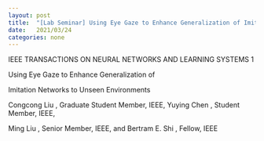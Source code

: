```yaml
---
layout: post
title:  "[Lab Seminar] Using Eye Gaze to Enhance Generalization of Imitation Networks to Unseen Environments"
date:   2021/03/24
categories: none
---
```




IEEE TRANSACTIONS ON NEURAL NETWORKS AND LEARNING SYSTEMS 1

Using Eye Gaze to Enhance Generalization of

Imitation Networks to Unseen Environments

Congcong Liu , Graduate Student Member, IEEE, Yuying Chen , Student Member, IEEE,

Ming Liu , Senior Member, IEEE, and Bertram E. Shi , Fellow, IEEE



 

